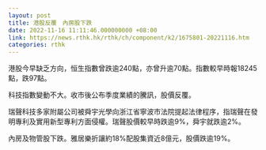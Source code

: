 ```yaml
---
layout: post
title: 港股反覆　內房股下跌
date: 2022-11-16 11:11:46.000000000 +08:00
link: https://news.rthk.hk/rthk/ch/component/k2/1675801-20221116.htm
categories: rthk
---
```


港股今早缺乏方向，恒生指數曾跌逾240點，亦曾升逾70點。指數較早時報18245點，跌97點。

科技指數變動不大。收市後公布季度業績的騰訊，股價反覆。

瑞聲科技多家附屬公司被舜宇光學向浙江省寧波市法院提起法律程序，指瑞聲在發明專利及實用新型專利方面侵權。瑞聲股價較早時跌逾9%，舜宇就跌逾2%。

內房及物管股下跌。雅居樂折讓約18%配股集資近8億元，股價跌逾19%。

